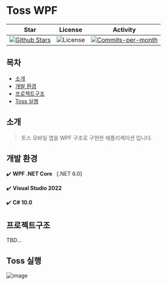 # Toss WPF

| Star | License | Activity |
|:----:|:-------:|:--------:|
| <a href="https://github.com/devncore/toss/stargazers"><img src="https://img.shields.io/github/stars/devncore/toss" alt="Github Stars"></a> | <img src="https://img.shields.io/github/license/devncore/toss" alt="License"> | <a href="https://github.com/devncore/toss/pulse"><img src="https://img.shields.io/github/commit-activity/m/devncore/toss" alt="Commits-per-month"></a> |

## 목차
- [소개](#소개)
- [개발 환경](#개발-환경)
- [프로젝트구조](#프로젝트구조)
- [Toss 실행](#Toss-실행)


## 소개
>토스 모바일 앱을 WPF 구조로 구현한 애플리케이션 입니다. 


## 개발 환경
✔️ **WPF .NET Core** &nbsp; [.NET 6.0]

✔️ **Visual Studio 2022**  

✔️ **C# 10.0**  

## 프로젝트구조
TBD...

## Toss 실행 
![image](https://user-images.githubusercontent.com/76234292/166662477-016c0677-2e54-49d3-bda5-92e71e3f2547.png)

